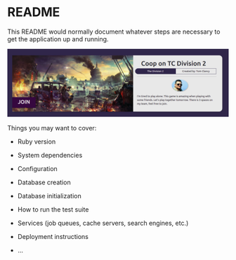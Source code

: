 # README

This README would normally document whatever steps are necessary to get the
application up and running.

![image](https://github.com/thiagohrcosta/rails-play-together/blob/master/public/img/play1.png?raw=true)

Things you may want to cover:

* Ruby version

* System dependencies

* Configuration

* Database creation

* Database initialization

* How to run the test suite

* Services (job queues, cache servers, search engines, etc.)

* Deployment instructions

* ...
